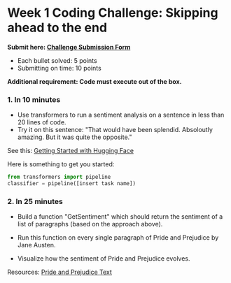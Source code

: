 

# Week 1 Coding Challenge: Skipping ahead to the end

**Submit here: [Challenge Submission Form](https://forms.gle/WmSEkZn8WH1fiDjE6)**
    
+ Each bullet solved: 5 points  
+ Submitting on time: 10 points  

**Additional requirement: Code must execute out of the box.**


### 1. In 10 minutes

- Use transformers to run a sentiment analysis on a sentence in less than 20 lines of code.
- Try it on this sentence: "That would have been splendid. Absoloutly amazing. But it was quite the opposite."

See this: [Getting Started with Hugging Face](https://www.kaggle.com/code/anubhavgoyal10/getting-started-with-hugging-face)

Here is something to get you started:

```python
from transformers import pipeline
classifier = pipeline([insert task name])
```

### 2. In 25 minutes
- Build a function "GetSentiment" which should return the sentiment of a list of paragraphs (based on the approach above).

- Run this function on every single paragraph of Pride and Prejudice by Jane Austen.

- Visualize how the sentiment of Pride and Prejudice evolves.

Resources: [Pride and Prejudice Text](https://www.gutenberg.org/files/1342/1342-0.txt)

